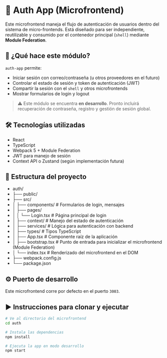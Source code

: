 # 🔐 Auth App (Microfrontend)

Este microfrontend maneja el flujo de autenticación de usuarios dentro del sistema de micro-frontends. Está diseñado para ser independiente, reutilizable y consumido por el contenedor principal (`shell`) mediante **Module Federation**.

## 🔑 ¿Qué hace este módulo?

`auth-app` permite:

- Iniciar sesión con correo/contraseña (u otros proveedores en el futuro)
- Controlar el estado de sesión y token de autenticación (JWT)
- Compartir la sesión con el `shell` y otros microfrontends
- Mostrar formularios de login y logout

> ⚠️ Este módulo se encuentra **en desarrollo**. Pronto incluirá recuperación de contraseña, registro y gestión de sesión global.

## 🛠️ Tecnologías utilizadas

- React
- TypeScript
- Webpack 5 + Module Federation
- JWT para manejo de sesión
- Context API o Zustand (según implementación futura)

## 📁 Estructura del proyecto

- auth/
- ├── public/
- ├── src/
- │ ├── components/ # Formularios de login, mensajes
- │ ├── pages/
- │ │ └── Login.tsx # Página principal de login
- │ ├── context/ # Manejo del estado de autenticación
- │ ├── services/ # Lógica para autenticación con backend
- │ ├── types/ # Tipos TypeScript
- │ ├── App.tsx # Componente raíz de la aplicación
- │ ├── bootstrap.tsx # Punto de entrada para inicializar el microfrontend (Module Federation)
- │ └── index.tsx # Renderizado del microfrontend en el DOM
- ├── webpack.config.js
- └── package.json

## ⚙️ Puerto de desarrollo

Este microfrontend corre por defecto en el puerto `3003`.

## ▶️ Instrucciones para clonar y ejecutar

```bash
# Ve al directorio del microfrontend
cd auth

# Instala las dependencias
npm install

# Ejecuta la app en modo desarrollo
npm start
```
